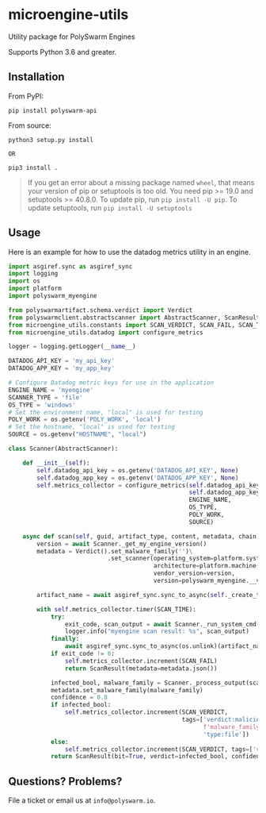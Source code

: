 # microengine-utils

Utility package for PolySwarm Engines

Supports Python 3.6 and greater.

## Installation

From PyPI:

    pip install polyswarm-api

From source:

    python3 setup.py install

    OR

    pip3 install .


> If you get an error about a missing package named `wheel`, that means your version of pip or setuptools is too old.
> You need pip >= 19.0 and setuptools >= 40.8.0. 
> To update pip, run `pip install -U pip`.
> To update setuptools, run `pip install -U setuptools`

## Usage

Here is an example for how to use the datadog metrics utility in an engine.

```python
import asgiref.sync as asgiref_sync
import logging
import os
import platform
import polyswarm_myengine

from polyswarmartifact.schema.verdict import Verdict
from polyswarmclient.abstractscanner import AbstractScanner, ScanResult
from microengine_utils.constants import SCAN_VERDICT, SCAN_FAIL, SCAN_TIME
from microengine_utils.datadog import configure_metrics

logger = logging.getLogger(__name__)

DATADOG_API_KEY = 'my_api_key'
DATADOG_APP_KEY = 'my_app_key'

# Configure Datadog metric keys for use in the application
ENGINE_NAME = 'myengine'
SCANNER_TYPE = 'file'
OS_TYPE = 'windows'
# Set the environment name, "local" is used for testing
POLY_WORK = os.getenv('POLY_WORK', 'local') 
# Set the hostname, "local" is used for testing
SOURCE = os.getenv("HOSTNAME", "local")

class Scanner(AbstractScanner):

    def __init__(self):
        self.datadog_api_key = os.getenv('DATADOG_API_KEY', None)
        self.datadog_app_key = os.getenv('DATADOG_APP_KEY', None)
        self.metrics_collector = configure_metrics(self.datadog_api_key,
                                                   self.datadog_app_key,
                                                   ENGINE_NAME,
                                                   OS_TYPE,
                                                   POLY_WORK,
                                                   SOURCE)

    async def scan(self, guid, artifact_type, content, metadata, chain):
        version = await Scanner._get_my_engine_version()
        metadata = Verdict().set_malware_family('')\
                            .set_scanner(operating_system=platform.system(),
                                         architecture=platform.machine(),
                                         vendor_version=version,
                                         version=polyswarm_myengine.__version__)

        artifact_name = await asgiref_sync.sync_to_async(self._create_temp_file)(content)

        with self.metrics_collector.timer(SCAN_TIME):
            try:
                exit_code, scan_output = await Scanner._run_system_cmd(Scanner._get_full_command(artifact_name))
                logger.info("myengine scan result: %s", scan_output)
            finally:
                await asgiref_sync.sync_to_async(os.unlink)(artifact_name)
            if exit_code != 0:
                self.metrics_collector.increment(SCAN_FAIL)
                return ScanResult(metadata=metadata.json())

            infected_bool, malware_family = Scanner._process_output(scan_output)
            metadata.set_malware_family(malware_family)
            confidence = 0.8
            if infected_bool:
                self.metrics_collector.increment(SCAN_VERDICT,
                                                 tags=['verdict:malicious',
                                                       f'malware_family:{metadata.malware_family}',
                                                       'type:file'])
            else:
                self.metrics_collector.increment(SCAN_VERDICT, tags=['verdict:benign', 'type:file'])
            return ScanResult(bit=True, verdict=infected_bool, confidence=confidence, metadata=metadata.json())

```

## Questions? Problems?

File a ticket or email us at `info@polyswarm.io`.
